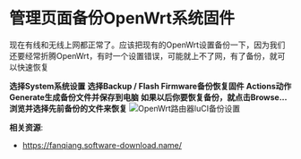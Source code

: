 管理页面备份OpenWrt系统固件
=======================

现在有线和无线上网都正常了。应该把现有的OpenWrt设置备份一下，因为我们还要经常折腾OpenWrt，有时一个设置错误，可能就上不了网，有了备份，就可以快速恢复

**选择System系统设置**
**选择Backup / Flash Firmware备份恢复固件**
**Actions动作**
**Generate生成备份文件并保存到电脑**
**如果以后你要恢复备份，就点击Browse...浏览并选择先前备份的文件来恢复**
![OpenWrt路由器luCI备份设置](images/2.5.backup-config.png)

**相关资源**:

- <https://fanqiang.software-download.name/>